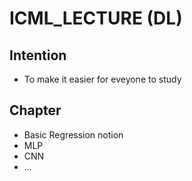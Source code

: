 # **ICML_LECTURE (DL)**
## **Intention**
* To make it easier for eveyone to study
## **Chapter**
* Basic Regression notion
* MLP
* CNN
* ...

